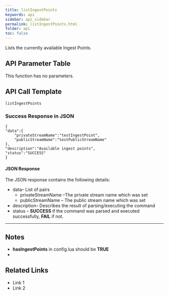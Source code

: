 ```yaml
---
title: listIngestPoints
keywords: api
sidebar: api_sidebar
permalink: listIngestPoints.html
folder: api
toc: false
---
```




Lists the currently available Ingest Points.





## API Parameter Table

This function has no parameters.



## API Call Template

``` 
listIngestPoints
```



### Success Response in JSON

``` 
{
"data":{
    "privateStreamName":"testIngestPoint",
    "publicStreamName":"testPublicStreamName"
},
"description":"Available ingest points",
"status":"SUCCESS"
}
```



#### JSON Response

The JSON response contains the following details:

- data– List of pairs
  - privateStreamName –The private stream name which was set
  - publicStreamName – The public stream name which was set
- description– Describes the result of parsing/executing the command
- status – **SUCCESS** if the command was parsed and executed successfully, **FAIL** if not.

------

## Notes

- **hasIngestPoints** in config.lua should be **TRUE**
- ​





## **Related Links**

- Link 1
- Link 2